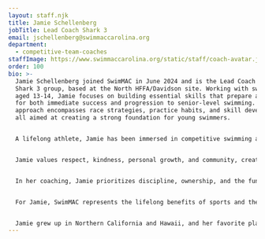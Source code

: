 ```yaml
---
layout: staff.njk
title: Jamie Schellenberg
jobTitle: Lead Coach Shark 3
email: jschellenberg@swimmaccarolina.org
department:
  - competitive-team-coaches
staffImage: https://www.swimmaccarolina.org/static/staff/coach-avatar.jpg
order: 100
bio: >-
  Jamie Schellenberg joined SwimMAC in June 2024 and is the Lead Coach for the
  Shark 3 group, based at the North HFFA/Davidson site. Working with swimmers
  aged 13-14, Jamie focuses on building essential skills that prepare athletes
  for both immediate success and progression to senior-level swimming. Her
  approach encompasses race strategies, practice habits, and skill development,
  all aimed at creating a strong foundation for young swimmers.


  A lifelong athlete, Jamie has been immersed in competitive swimming and triathlons, including representing Team USA at the World Triathlon Championships in New Zealand. She holds a Bachelor's degree in Criminal Justice and a Master’s in Counseling and is a Certified Level 3 Coach through the American Swimming Coaches Association, a Certified Dryland Coach, and a licensed psychotherapist specializing in youth. These combined skills provide her with a unique approach to coaching, as she brings mental strength training and life skills into her swim practices. Before SwimMAC, Jamie coached triathlon teams in the Bay Area, served as a mental strength coach for teen groups, and volunteered with Girls on the Run, fostering confidence and resilience in young athletes.


  Jamie values respect, kindness, personal growth, and community, creating a supportive and positive atmosphere on the pool deck. Her experience as a mother of three, two of whom swim for SwimMAC, gives her a parent’s perspective on coaching, allowing her to communicate effectively with swimmers of all ages. Patience, empathy, and her background in mental health make her an impactful and motivational leader.


  In her coaching, Jamie prioritizes discipline, ownership, and the fun that comes with hard work, guiding her athletes to support each other as they develop their skills. Currently, she is expanding SwimMAC’s dryland program and incorporating mental strength training for swimmers of all ages. Looking ahead, she hopes to contribute to an open water racing program, combining her passion for open water with her expertise.


  For Jamie, SwimMAC represents the lifelong benefits of sports and the character-building aspects of swimming. Her goal is to prepare swimmers who feel confident in their abilities, supportive of one another, and open to continuous growth. Her coaching philosophy centers on the idea that swimming is as much about building character as it is about technique and competition. Her children serve as her daily inspiration, and her favorite quote, “To succeed in life, you need three things: a wishbone, a backbone, and a funny bone,” reflects her belief in resilience, ambition, and joy in all pursuits. 


  Jamie grew up in Northern California and Hawaii, and her favorite place traveled is Iceland. Passionate about creating a strong team culture, Jamie is excited to continue building a positive environment that nurtures lifelong swimmers and well-rounded individuals.
---
```

